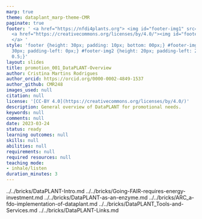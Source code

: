 ```yaml
---
marp: true
theme: dataplant_marp-theme-CMR
paginate: true
footer: ' <a href="https://nfdi4plants.org"> <img id="footer-img1" src="../../../img/_logos/DataPLANT/DataPLANT_logo_square_bg_transparent.svg"></a>
  <a href="https://creativecommons.org/licenses/by/4.0/"><img id="footer-img2" src="../../../img/_logos/CreativeCommons/by.svg">
  </a> '
style: 'footer {height: 30px; padding: 10px; bottom: 00px;} #footer-img1 {height:
  30px; padding-left: 0px;} #footer-img2 {height: 20px; padding-left: 20px; opacity:
  0.5;}'
layout: slides
title: promotion_001_DataPLANT-Overview
author: Cristina Martins Rodrigues
author_orcid: https://orcid.org/0000-0002-4849-1537
author_github: CMR248
images_used: null
citation: null
license: '[CC-BY 4.0](https://creativecommons.org/licenses/by/4.0/)'
description: General overview of DataPLANT for promotional needs.
keywords: null
comments: null
date: 2023-03-24
status: ready
learning outcomes: null
skills: null
abilities: null
requirements: null
required resources: null
teaching mode:
- inhale/listen
duration_minutes: 3
---
```


../../bricks/DataPLANT-Intro.md
../../bricks/Going-FAIR-requires-energy-investment.md
../../bricks/DataPLANT-as-an-enzyme.md
../../bricks/ARC_a-fdo-implementation-of-dataplant.md
../../bricks/DataPLANT_Tools-and-Services.md
../../bricks/DataPLANT-Links.md
